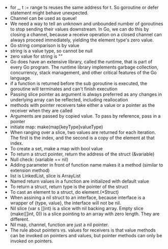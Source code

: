 * for _, t := range ts reuses the same address for t. So goroutine or defer statement might behave unexpected.
* Channel can be used as queue!
* We need a way to tell an unknown and unbounded number of goroutines to stop sending their values downstream. In Go, we can do this by closing a channel, because a receive operation on a closed channel can always proceed immediately, yielding the element type's zero value.
* Go string comparison is by value
* string is a value type, so cannot be null
* zero value for string is ""
* Go does have an extensive library, called the runtime, that is part of every Go program. The runtime library implements garbage collection, concurrency, stack management, and other critical features of the Go language.
* if a function is returned before the sub goroutine is executed, the goroutine will terminates and can't finish execution
* Passing slice pointer as argument is always preferred as any changes in underlying array can be reflected, including reallocation
* methods with pointer receivers take either a value or a pointer as the receiver when they are called
* Arguments are passed by copied value. To pass by reference, pass in a pointer
* initiate map: make(map[keyType]valueType)
* When ranging over a slice, two values are returned for each iteration. The first is the index, and the second is a copy of the element at that index.
* To create a set, make a map with bool value
* To return a struct pointer, return the address of the struct (&variable)
* Null check: (variable == nil)
* Adding parameter in front of function name makes it a method (similar to extension method)
* list is LinkedList, slice is ArrayList
* Named return values in a function are initialized with default value
* To return a struct, return type is the pointer of the struct
* To cast an element to a struct, do element.(*Struct)
* When assining a nil struct to an interface, because interface is a wrapper of {type, value}, the interface will not be nil.
* Nil slice (var s []int) is a slice with nil backing array. Empty slice (make([]int, 0)) is a slice pointing to an array with zero length. They are different.
* Nil map, channel, function are just a nil pointer.
* The rule about pointers vs. values for receivers is that value methods can be invoked on pointers and values, but pointer methods can only be invoked on pointers.